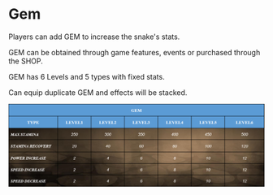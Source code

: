 # Gem

Players can add GEM to increase the snake's stats.&#x20;

GEM can be obtained through game features, events or purchased through the SHOP.&#x20;

GEM has 6 Levels and 5 types with fixed stats.&#x20;

Can equip duplicate GEM and effects will be stacked.

![](<../.gitbook/assets/Screenshot 2022-05-03 233442.png>)
